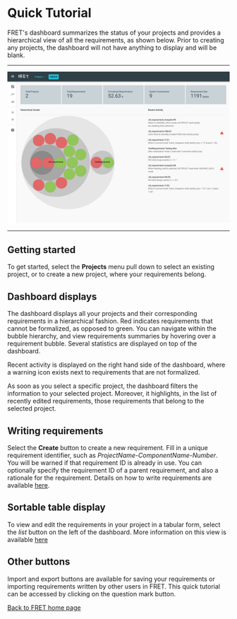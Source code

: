 # Quick Tutorial

FRET's dashboard summarizes the status of your projects and provides a hierarchical view of all the requirements, as shown below. Prior to creating any projects, the dashboard will not have anything to display and will be blank.  

***

<img src="../screen_shots/Dashboard.png">

***

## Getting started

To get started, select the **Projects** menu pull down to select an existing project, or to create a new project, where your requirements belong.

## Dashboard displays
The dashboard displays all your projects and their corresponding requirements in a hierarchical fashion. Red indicates requirements that cannot be formalized, as opposed to green. You can navigate within the bubble hierarchy, and view requirements summaries by hovering over a requirement bubble. Several statistics are displayed on top of the dashboard.

Recent activity is displayed on the right hand side of the dashboard, where a warning icon exists next to requirements that are not formalized.

As soon as you select a specific project, the dashboard filters the information to your selected project. Moreover, it highlights, in the list of recently edited requirements, those requirements that belong to the selected project.

## Writing requirements

Select the **Create** button to create a new requirement. Fill in a unique requirement identifier, such as *ProjectName-ComponentName-Number*. You will be warned if that requirement ID is already in use. You can optionally specify the requirement ID of a parent requirement, and also a rationale for the requirement. Details on how to write requirements are available [here](./examples/writingReqs.md).

## Sortable table display

To view and edit the requirements in your project in a tabular form, select the _list_ button on the left of the dashboard. More information on this view is available [here](./examples/table.md)


## Other buttons

Import and export buttons are available for saving your requirements or importing requirements written by other users in FRET. This quick tutorial can be accessed by clicking on the question mark button.

[Back to FRET home page](../../userManual.md)
